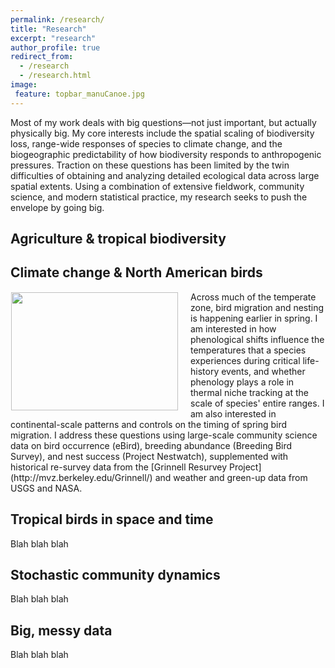 ```yaml
---
permalink: /research/
title: "Research"
excerpt: "research"
author_profile: true
redirect_from: 
  - /research
  - /research.html
image:
 feature: topbar_manuCanoe.jpg
---
```

Most of my work deals with big questions—not just important, but actually physically big. My core interests include the spatial scaling of biodiversity loss, range-wide responses of species to climate change, and the biogeographic predictability of how biodiversity responds to anthropogenic pressures. Traction on these questions has been limited by the twin difficulties of obtaining and analyzing detailed ecological data across large spatial extents. Using a combination of extensive fieldwork, community science, and modern statistical practice, my research seeks to push the envelope by going big.

## Agriculture & tropical biodiversity

## Climate change & North American birds

<img src="https://static01.nyt.com/images/2018/07/31/science/31SCI-GRINNELL2/31SCI-GRINNELL2-articleLarge.jpg?quality=75&auto=webp&disable=upscale" style="float:left;width:267px;height:189px;padding:1px 20px 1px 1px;">
Across much of the temperate zone, bird migration and nesting is happening earlier in spring. I am interested in how phenological shifts influence the temperatures that a species experiences during critical life-history events, and whether phenology plays a role in thermal niche tracking at the scale of species' entire ranges. I am also interested in continental-scale patterns and controls on the timing of spring bird migration. I address these questions using large-scale community science data on bird occurrence (eBird), breeding abundance (Breeding Bird Survey), and nest success (Project Nestwatch), supplemented with historical re-survey data from the [Grinnell Resurvey Project](http://mvz.berkeley.edu/Grinnell/) and weather and green-up data from USGS and NASA. 
<p style="clear:both;"></p>

## Tropical birds in space and time

Blah blah blah

## Stochastic community dynamics

Blah blah blah

## Big, messy data

Blah blah blah